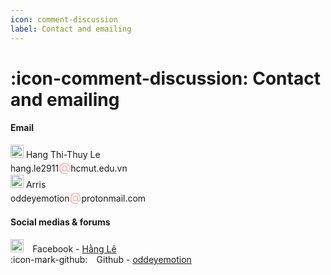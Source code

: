 ```yaml
---
icon: comment-discussion
label: Contact and emailing
---
```

# :icon-comment-discussion: Contact and emailing

#### Email
<a title=""><img width="21" src="https://flagdownload.com/wp-content/uploads/Flag_of_Vietnam-4096x2731.png"></a> Hang Thi-Thuy Le\
hang.le2911<span style="color: #FFACAC; font-size: 1.4em;">@</span>hcmut.edu.vn\
<a title=""><img width="21" src="https://media.istockphoto.com/id/500425531/vector/flag-of-united-kingdom.jpg?s=612x612&w=0&k=20&c=s1FXadZm6OdXeUHFdnLjBq89zZTNml66DY8xyAU9ygk="></a> Arris\
oddeyemotion<span style="color: #FFACAC; font-size: 1.4em;">@</span>protonmail.com

#### Social medias & forums
<a title="Facebook" href="https://commons.wikimedia.org/wiki/File:2021_Facebook_icon.svg"><img width="21" alt="2021 Facebook icon" src="https://upload.wikimedia.org/wikipedia/commons/thumb/b/b8/2021_Facebook_icon.svg/128px-2021_Facebook_icon.svg.png"></a> ⠀Facebook - [Hằng Lê](https://www.facebook.com/oddeyemotion/) \
:icon-mark-github: ⠀Github - [oddeyemotion](https://github.com/oddeyemotion)